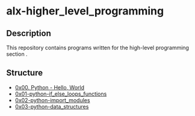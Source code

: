 # alx-higher_level_programming

## Description
This repository contains programs written for the high-level programming section .

## Structure

* [0x00. Python - Hello, World](./0x00-python-hello_world)
* [0x01-python-if_else_loops_functions](./0x01-python-if_else_loops_functions)
* [0x02-python-import_modules](./0x02-python-import_modules)
* [0x03-python-data_structures](./0x03-python-data_structures)

